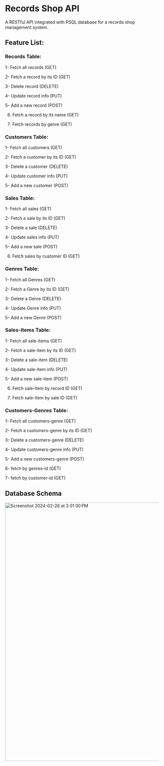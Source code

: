 # Records Shop API

A RESTful API integrated with PSQL database for a records shop management system.

## Feature List:
### Records Table:
1- Fetch all records (GET)

2- Fetch a record by its ID (GET)

3- Delete record (DELETE)

4- Update record info (PUT)

5- Add a new record (POST) 

6. Fetch a record by its name (GET)
   
8. Fetch records by genre (GET)

### Customers Table:
1- Fetch all customers (GET)

2- Fetch a customer by its ID (GET)

3- Delete a customer (DELETE)

4- Update customer info (PUT)

5- Add a new customer (POST)

### Sales Table: 
1- Fetch all sales (GET)

2- Fetch a sale by its ID (GET)

3- Delete a sale (DELETE)

4- Update sales info (PUT)

5- Add a new sale (POST)

6. Fetch sales by customer ID (GET)

### Genres Table:
1- Fetch all Genres (GET)

2- Fetch a Genre by its ID (GET)

3- Delete a Genre (DELETE)

4- Update Genre info (PUT)

5- Add a new Genre (POST)

### Sales-Items Table:
1- Fetch all sale-items (GET)

2- Fetch a sale-item by its ID (GET)

3- Delete a sale-item (DELETE)

4- Update sale-item info (PUT)

5- Add a new sale-item (POST)

6. Fetch sale-item by record ID (GET)
   
7. Fetch sale-item by sale ID (GET)

### Customers-Genres Table:
1- Fetch all customers-genre (GET)

2- Fetch a customers-genre by its ID (GET)

3- Delete a customers-genre (DELETE)

4- Update customers-genre info (PUT)

5- Add a new customers-genre (POST)

6- fetch by genres-id (GET)

7- fetch by customer-id (GET)


## Database Schema

<img width="845" alt="Screenshot 2024-02-26 at 3 01 00 PM" src="https://github.com/LujainAlaydie1/RecordsAPI/assets/96392905/b4dd2449-2734-4cb0-b847-8c7f8afa28db">

